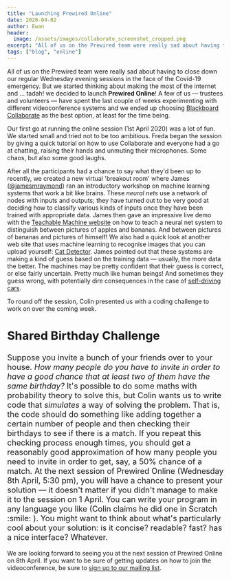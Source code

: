 ```yaml
---
title: "Launching Prewired Online"
date: 2020-04-02
author: Ewan
header:
  image: /assets/images/collaborate_screenshot_cropped.png
excerpt: "All of us on the Prewired team were really sad about having to close down our regular Wednesday evening sessions in the face of the  Covid-19 emergency. But we started thinking about making the most of the internet and ..."
tags: ["blog", "online"]
---
```


All of us on the Prewired team were really sad about having to close down our regular Wednesday evening sessions in the face of the  Covid-19 emergency. But we started thinking about making the most of the internet and ... tadah! we decided to launch **Prewired Online**!
A few of us &mdash; trustees and volunteers &mdash; have spent the last couple of weeks experimenting with different videoconference systems and we ended up choosing [Blackboard Collaborate](https://help.blackboard.com/Collaborate/Ultra) as the best option, at least for the time being.

Our first go at running the online session (1st April 2020) was a lot of fun. We started small and tried not to be too ambitious. Freda began the session by giving a quick tutorial on how to use Collaborate and everyone had a go at chatting, raising their hands and unmuting their microphones. Some chaos, but also some good laughs.

After all the participants had a chance to say what they'd been up to recently, we created a new virtual 'breakout room'
where James ([@jamesmraymond](https://twitter.com/jamesmraymond/)) ran an introductory workshop on machine learning systems that work a bit like brains. These _neural nets_ use a network of nodes with inputs and outputs; they have turned out to be very good at deciding how to classify various kinds of inputs once they have been trained with appropriate data. James then gave an impressive live demo with the [Teachable Machine website](https://teachablemachine.withgoogle.com) on how to teach a neural net system to distinguish between pictures of apples and bananas. And between pictures of bananas and pictures of himself! We also had a quick look at another web site that uses machine learning to recognise images that you can upload yourself: [Cat Detector](https://isitacat.com). James pointed out that these systems are making a kind of guess based on the training data  &mdash; usually, the more data the better. The machines may be pretty confident that their guess is correct, or else fairly uncertain. Pretty much like human beings! And sometimes they guess wrong, with potentially dire consequences in the case of [self-driving cars](https://www.bbc.co.uk/news/technology-50484172).

To round off the session, Colin presented us with a coding challenge to work on over the coming week.
<div class="notice--info">
	<div style="font-size:1.3em;">
	<h2>Shared Birthday Challenge</h2>
	<p>
  Suppose you invite a bunch of your friends over to your house. <i>How many people do you have to invite in order to have a good chance that at least two of them have the same birthday?</i> It's possible to do some maths with probability theory to solve this, but Colin wants us to write code that <i>simulates</i> a way of solving the problem. That is, the code should do something like adding together a certain number of people and then checking their birthdays to see if there is a match. If you repeat this checking process enough times, you should get a reasonably good approximation of how many people you need to invite in order to get, say, a 50% chance of a match. At the next session of Prewired Online (Wednesday 8th April, 5:30 pm), you will have a chance to present your solution &mdash; it doesn't matter if you didn't manage to make it to the session on 1 April. You can write your program in any language you like (Colin claims he did one in Scratch :smile: ). You might want to think about what's particularly cool about your solution: is it concise? readable? fast? has a nice interface? Whatever.
	</p>
	</div>
</div>


We are looking forward to seeing you at the next session of Prewired Online on 8th April. If you want to be sure of getting updates on how to join the videoconference, be sure to [sign up to our mailing list](https://eepurl.com/dv2dPb).
